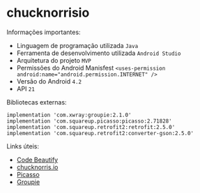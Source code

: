 # chucknorrisio



Informações importantes:
* Linguagem de programação utilizada ```Java```
* Ferramenta de desenvolvimento utilizada ```Android Studio```
* Arquitetura do projeto ```MVP```
* Permissões do Android Manisfest ```<uses-permission android:name="android.permission.INTERNET" />```
* Versão do Android ```4.2```
* API ```21```

 Bibliotecas externas:
 ```
 implementation 'com.xwray:groupie:2.1.0'
 implementation 'com.squareup.picasso:picasso:2.71828'
 implementation 'com.squareup.retrofit2:retrofit:2.5.0'
 implementation 'com.squareup.retrofit2:converter-gson:2.5.0'
 ```
 
 Links úteis:
 * [Code Beautify](https://codebeautify.org/)
 * [chucknorris.io](https://api.chucknorris.io/)
 * [Picasso](https://github.com/square/picasso)
 * [Groupie](https://github.com/lisawray/groupie)
